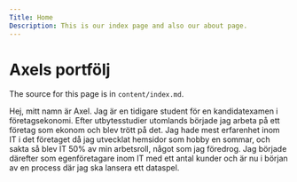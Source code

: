 ```yaml
---
Title: Home
Description: This is our index page and also our about page.
---
```


Axels portfölj
==========================

The source for this page is in `content/index.md`.
<br>
<p>
Hej, mitt namn är Axel. Jag är en tidigare student för en kandidatexamen i företagsekonomi. Efter utbytesstudier utomlands började jag arbeta på ett företag som ekonom och blev trött på det. Jag hade mest erfarenhet inom IT i det företaget då jag utvecklat hemsidor som hobby en sommar, och sakta så blev IT 50% av min arbetsroll, något som jag föredrog. Jag började därefter som egenföretagare inom IT med ett antal kunder och är nu i början av en process där jag ska lansera ett dataspel.
</p>
